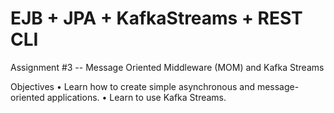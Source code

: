 # EJB + JPA + KafkaStreams + REST CLI

Assignment #3 -- Message Oriented Middleware (MOM) and Kafka Streams

Objectives
• Learn how to create simple asynchronous and message-oriented applications.
• Learn to use Kafka Streams.
